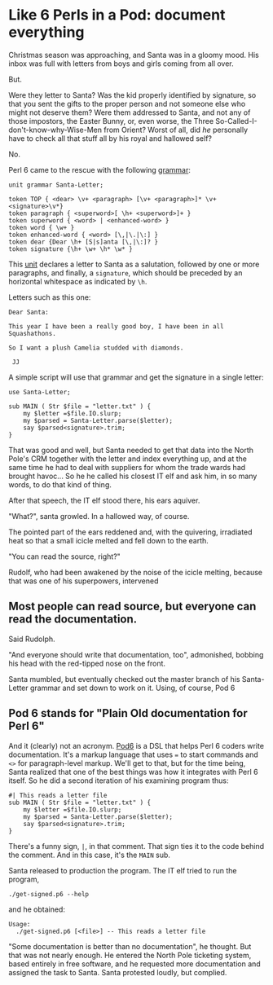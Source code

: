 # Like 6 Perls in a Pod: document everything

Christmas season was approaching, and Santa was in a gloomy
mood. His inbox was full with letters from boys and girls coming from
all over.

But.

Were they letter to Santa? Was the kid properly identified by signature, so that
you sent the gifts to the proper person and not someone else who might
not deserve them? Were them addressed to Santa, and not any of those
impostors, the Easter Bunny, or, even worse, the Three
So-Called-I-don't-know-why-Wise-Men from Orient? Worst of all, did
*he* personally have to check all that stuff all by his royal and
hallowed self?

No.

Perl 6 came to the rescue with the following
[grammar](https://docs.perl6.org/syntax/Creating%20grammars):

```perl6
unit grammar Santa-Letter;

token TOP { <dear> \v+ <paragraph> [\v+ <paragraph>]* \v+ <signature>\v*}
token paragraph { <superword>[ \h+ <superword>]+ }
token superword { <word> | <enhanced-word> }
token word { \w+ }
token enhanced-word { <word> [\,|\.|\:] }
token dear {Dear \h+ [S|s]anta [\,|\:]? }
token signature {\h+ \w+ \h* \w* }
```

This [unit](https://docs.perl6.org/syntax/unit) declares a letter to
Santa as a salutation, followed by one or more paragraphs, and
finally, a `signature`, which should be preceded by an horizontal
whitespace as indicated by `\h`.

Letters such as this one:

```
Dear Santa:

This year I have been a really good boy, I have been in all Squashathons.

So I want a plush Camelia studded with diamonds.

 JJ
```

A simple script will use that grammar and get the signature in a
single letter:

```perl6
use Santa-Letter;

sub MAIN ( Str $file = "letter.txt" ) {
    my $letter =$file.IO.slurp;
    my $parsed = Santa-Letter.parse($letter);
    say $parsed<signature>.trim;
}
```

That was good and well, but Santa needed to get that data into the
North Pole's CRM together with the letter and index everything up, and
at the same time he had to deal with suppliers for whom the trade
wards had brought havoc... So he he called his closest IT elf and ask
him, in so many words, to do that kind of thing.

After that speech, the IT elf stood there, his ears aquiver.

"What?", santa growled. In a hallowed way, of course.

The pointed part of the ears reddened and, with the quivering,
irradiated heat so that a small icicle melted and fell down to the
earth.

"You can read the source, right?"

Rudolf, who had been awakened by the noise of the icicle melting,
because that was one of his superpowers, intervened

## Most people can read source, but everyone can read the documentation.

Said Rudolph.

"And everyone should write that documentation, too", admonished,
bobbing his head with the red-tipped nose on the front.

Santa mumbled, but eventually checked out the master branch of his
Santa-Letter grammar and set down to work on it. Using, of course, Pod
6

## Pod 6 stands for "Plain Old documentation for Perl 6"

And it (clearly) not an
acronym. [Pod6](https://docs.perl6.org/language/pod) is a DSL that helps Perl 6 coders
write documentation. It's a markup language that uses `=` to start
commands and `<>` for paragraph-level markup. We'll get to that, but
for the time being, Santa realized that one of the best things was how
it integrates with Perl 6 itself. So he did a second iteration of his
examining program thus:

```perl6
#| This reads a letter file
sub MAIN ( Str $file = "letter.txt" ) {
    my $letter =$file.IO.slurp;
    my $parsed = Santa-Letter.parse($letter);
    say $parsed<signature>.trim;
}
```

There's a funny sign, `|`, in that comment. That sign ties it to the
code behind the comment. And in this case, it's the `MAIN` sub.

Santa released to production the program. The IT elf tried to run the
program,

	./get-signed.p6 --help

and he obtained:

```
Usage:
  ./get-signed.p6 [<file>] -- This reads a letter file
```

"Some documentation is better than no documentation", he thought. But
that was not nearly enough. He entered the North Pole ticketing
system, based entirely in free software, and he requested more
documentation and assigned the task to Santa. Santa protested loudly,
but complied.




